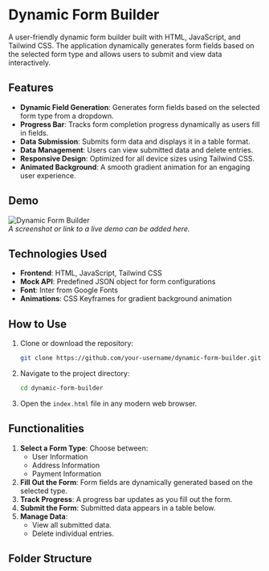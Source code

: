 # Dynamic Form Builder

A user-friendly dynamic form builder built with HTML, JavaScript, and Tailwind CSS. The application dynamically generates form fields based on the selected form type and allows users to submit and view data interactively.

## Features

- **Dynamic Field Generation**: Generates form fields based on the selected form type from a dropdown.
- **Progress Bar**: Tracks form completion progress dynamically as users fill in fields.
- **Data Submission**: Submits form data and displays it in a table format.
- **Data Management**: Users can view submitted data and delete entries.
- **Responsive Design**: Optimized for all device sizes using Tailwind CSS.
- **Animated Background**: A smooth gradient animation for an engaging user experience.

## Demo

![Dynamic Form Builder](https://via.placeholder.com/800x400)  
*A screenshot or link to a live demo can be added here.*

## Technologies Used

- **Frontend**: HTML, JavaScript, Tailwind CSS
- **Mock API**: Predefined JSON object for form configurations
- **Font**: Inter from Google Fonts
- **Animations**: CSS Keyframes for gradient background animation

## How to Use

1. Clone or download the repository:
    ```bash
    git clone https://github.com/your-username/dynamic-form-builder.git
    ```
2. Navigate to the project directory:
    ```bash
    cd dynamic-form-builder
    ```
3. Open the `index.html` file in any modern web browser.

## Functionalities

1. **Select a Form Type**: Choose between:
   - User Information
   - Address Information
   - Payment Information
2. **Fill Out the Form**: Form fields are dynamically generated based on the selected type.
3. **Track Progress**: A progress bar updates as you fill out the form.
4. **Submit the Form**: Submitted data appears in a table below.
5. **Manage Data**:
   - View all submitted data.
   - Delete individual entries.

## Folder Structure


